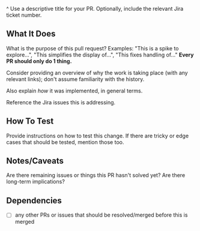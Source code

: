 ^ Use a descriptive title for your PR. Optionally, include the relevant Jira ticket number.
 
## What It Does
 
What is the purpose of this pull request? Examples: "This is a spike to explore…", "This simplifies the display of…", "This fixes handling of…" **Every PR should only do 1 thing.**
 
Consider providing an overview of why the work is taking place (with any relevant links); don't assume familiarity with the history.
 
Also explain *how* it was implemented, in general terms.
 
Reference the Jira issues this is addressing.
 
## How To Test
 
Provide instructions on how to test this change. If there are tricky or edge cases that should be tested, mention those too.
 
## Notes/Caveats
 
Are there remaining issues or things this PR hasn't solved yet? Are there long-term implications?
 
## Dependencies
 
- [ ] any other PRs or issues that should be resolved/merged before this is merged

